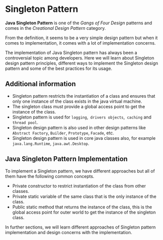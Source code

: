 # Singleton Pattern

**Java Singleton Pattern** is one of the *Gangs of Four Design* patterns and comes in the *Creational Design Pattern* category.

From the definition, it seems to be a very simple design pattern but when it comes to implementation, it comes with a lot of implementation concerns.

The implementation of Java Singleton pattern has always been a controversial topic among developers. Here we will learn about Singleton design pattern principles, different ways to implement the Singleton design pattern and some of the best practices for its usage.

## Additional information
- Singleton pattern restricts the instantiation of a class and ensures that only one instance of the class exists in the java virtual machine.
- The singleton class must provide a global access point to get the instance of the class.
- Singleton pattern is used for `logging`,` drivers objects`,` caching` and `thread pool`.
- Singleton design pattern is also used in other design patterns like `Abstract Factory`, `Builder`, `Prototype`, `Facade`, etc.
- Singleton design pattern is used in core java classes also, for example `java.lang.Runtime`, `java.awt.Desktop`.

## Java Singleton Pattern Implementation

To implement a Singleton pattern, we have different approaches but all of them have the following common concepts.

- Private constructor to restrict instantiation of the class from other classes.
- Private static variable of the same class that is the only instance of the class.
- Public static method that returns the instance of the class, this is the global access point for outer world to get the instance of the singleton class. 

In further sections, we will learn different approaches of Singleton pattern implementation and design concerns with the implementation.

